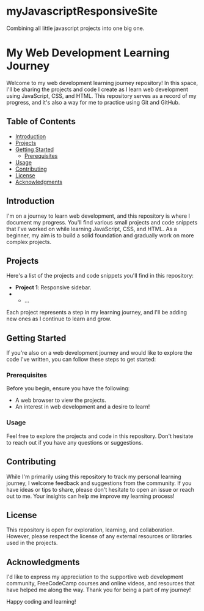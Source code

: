 # myJavascriptResponsiveSite
Combining all little javascript projects into one big one.
# My Web Development Learning Journey

Welcome to my web development learning journey repository! In this space, I'll be sharing the projects and code I create as I learn web development using JavaScript, CSS, and HTML. This repository serves as a record of my progress, and it's also a way for me to practice using Git and GitHub.

## Table of Contents

- [Introduction](#introduction)
- [Projects](#projects)
- [Getting Started](#getting-started)
  - [Prerequisites](#prerequisites)
- [Usage](#usage)
- [Contributing](#contributing)
- [License](#license)
- [Acknowledgments](#acknowledgments)

## Introduction

I'm on a journey to learn web development, and this repository is where I document my progress. You'll find various small projects and code snippets that I've worked on while learning JavaScript, CSS, and HTML. As a beginner, my aim is to build a solid foundation and gradually work on more complex projects.

## Projects

Here's a list of the projects and code snippets you'll find in this repository:

- **Project 1**: Responsive sidebar.
- - ...

Each project represents a step in my learning journey, and I'll be adding new ones as I continue to learn and grow.

## Getting Started

If you're also on a web development journey and would like to explore the code I've written, you can follow these steps to get started:

### Prerequisites

Before you begin, ensure you have the following:

- A web browser to view the projects.
- An interest in web development and a desire to learn!

### Usage

Feel free to explore the projects and code in this repository. Don't hesitate to reach out if you have any questions or suggestions.

## Contributing

While I'm primarily using this repository to track my personal learning journey, I welcome feedback and suggestions from the community. If you have ideas or tips to share, please don't hesitate to open an issue or reach out to me. Your insights can help me improve my learning process!

## License

This repository is open for exploration, learning, and collaboration. However, please respect the license of any external resources or libraries used in the projects.

## Acknowledgments

I'd like to express my appreciation to the supportive web development community, FreeCodeCamp courses and online videos, and resources that have helped me along the way. Thank you for being a part of my journey!

Happy coding and learning!
